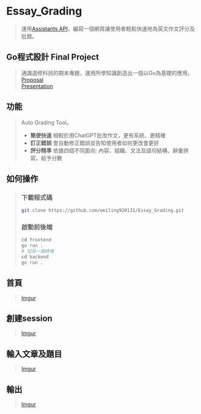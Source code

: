 # Essay_Grading

> 運用[Assistants API](https://platform.openai.com/docs/assistants/overview)，編寫一個網頁讓使用者輕鬆快速地為英文作文評分及批錯。

## Go程式設計 Final Project

> 通識選修科目的期末專題，運用所學知識創造出一個以Go為基礎的應用。  
> [Proposal](https://docs.google.com/presentation/d/11GGY4Lw0LW5Q6uq3ZcIJmzgB3nfAVQQeA1dSix0CBQw/edit?usp=sharing)  
> [Presentation](https://docs.google.com/presentation/d/1mfKam9E5k1qdYLbPXrNd70etsg-hej2xrlgPTCKFb5k/edit?usp=sharing)

## 功能

> Auto Grading Tool。
>
> - **簡便快速** 相較於用ChatGPT批改作文，更有系統、更精確
> - **訂正錯誤** 會自動修正錯誤並告知使用者如何更改會更好
> - **評分精準** 依據四個不同面向: 內容、組織、文法及語句結構、辭彙拼寫，給予分數

## 如何操作

>
> ### 下載程式碼
>
> ```bash
> git clone https://github.com/weiling920131/Essay_Grading.git
> ```
>
> ### 啟動前後端
>
> ```bash
> cd frontend
> go run .
> # 切另一個終端
> cd backend
> go run .
> ```
>
## 首頁

> [Imgur](https://i.imgur.com/j1AmOMJ.png)

## 創建session

> [Imgur](https://i.imgur.com/yv45MVo.png)

## 輸入文章及題目

> [Imgur](https://i.imgur.com/6MAtTTT.png)

## 輸出

> [Imgur](https://i.imgur.com/dycJ2Rv.png)
